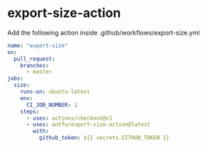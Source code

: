 # export-size-action

Add the following action inside .github/workflows/export-size.yml

```yaml
name: "export-size"
on:
  pull_request:
    branches:
      - master
jobs:
  size:
    runs-on: ubuntu-latest
    env:
      CI_JOB_NUMBER: 1
    steps:
      - uses: actions/checkout@v1
      - uses: antfu/export-size-action@latest
        with:
          github_token: ${{ secrets.GITHUB_TOKEN }}
```

